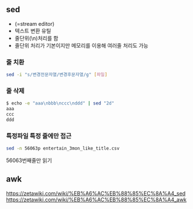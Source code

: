 ## sed
* (=stream editor)
* 텍스트 변환 유틸
* 줄단위(\n)처리를 함
* 줄단위 처리가 기본이지만 메모리를 이용해 여러줄 처리도 가능

### 줄 치환
```sh
sed -i "s/변경전문자열/변경후문자열/g" [파일]
```
### 줄 삭제
```sh
$ echo -e "aaa\nbbb\nccc\nddd" | sed "2d"
aaa
ccc
ddd
```
### 특정파일 특정 줄에만 접근
```bash
sed -n 56063p entertain_3mon_like_title.csv
```
56063번째줄만 읽기



## awk

https://zetawiki.com/wiki/%EB%A6%AC%EB%88%85%EC%8A%A4_sed
https://zetawiki.com/wiki/%EB%A6%AC%EB%88%85%EC%8A%A4_awk
